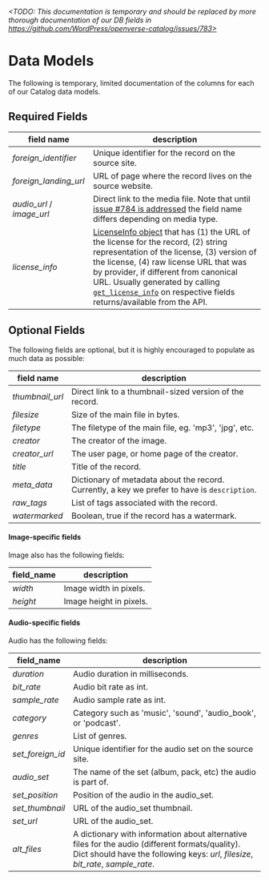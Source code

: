 *<TODO: This documentation is temporary and should be replaced by more thorough documentation of our DB fields in https://github.com/WordPress/openverse-catalog/issues/783>*

# Data Models

The following is temporary, limited documentation of the columns for each of our Catalog data models.

## Required Fields

| field name | description |
| --- | --- |
| *foreign_identifier* | Unique identifier for the record on the source site. |
| *foreign_landing_url* | URL of page where the record lives on the source website. |
| *audio_url* / *image_url* | Direct link to the media file. Note that until [issue #784 is addressed](https://github.com/WordPress/openverse-catalog/issues/784) the field name differs depending on media type. |
| *license_info* | [LicenseInfo object](https://github.com/WordPress/openverse-catalog/blob/8423590fd86a0a3272ca91bc11f2f37979048181/openverse_catalog/dags/common/licenses/licenses.py#L25) that has (1) the URL of the license for the record, (2) string representation of the license, (3) version of the license, (4) raw license URL that was by provider, if different from canonical URL. Usually generated by calling [`get_license_info`](https://github.com/WordPress/openverse-catalog/blob/8423590fd86a0a3272ca91bc11f2f37979048181/openverse_catalog/dags/common/licenses/licenses.py#L29) on respective fields returns/available from the API. |

## Optional Fields

The following fields are optional, but it is highly encouraged to populate as much data as possible:

| field name | description |
| --- | --- |
| *thumbnail_url* | Direct link to a thumbnail-sized version of the record. |
| *filesize* | Size of the main file in bytes. |
| *filetype* | The filetype of the main file, eg. 'mp3', 'jpg', etc. |
| *creator* | The creator of the image. |
| *creator_url* | The user page, or home page of the creator. |
| *title* | Title of the record. |
| *meta_data* | Dictionary of metadata about the record. Currently, a key we prefer to have is `description`. |
| *raw_tags* | List of tags associated with the record. |
| *watermarked* | Boolean, true if the record has a watermark. |

#### Image-specific fields

Image also has the following fields:

| field_name | description |
| --- | --- |
| *width* | Image width in pixels. |
| *height* | Image height in pixels. |

#### Audio-specific fields

Audio has the following fields:

| field_name | description |
| --- | --- |
| *duration* | Audio duration in milliseconds. |
| *bit_rate* | Audio bit rate as int. |
| *sample_rate* | Audio sample rate as int. |
| *category* | Category such as 'music', 'sound', 'audio_book', or 'podcast'. |
| *genres* | List of genres. |
| *set_foreign_id* | Unique identifier for the audio set on the source site. |
| *audio_set* | The name of the set (album, pack, etc) the audio is part of. |
| *set_position* | Position of the audio in the audio_set. |
| *set_thumbnail* | URL of the audio_set thumbnail. |
| *set_url* | URL of the audio_set. |
| *alt_files* | A dictionary with information about alternative files for the audio (different formats/quality). Dict should have the following keys: *url*, *filesize*, *bit_rate*, *sample_rate*.
